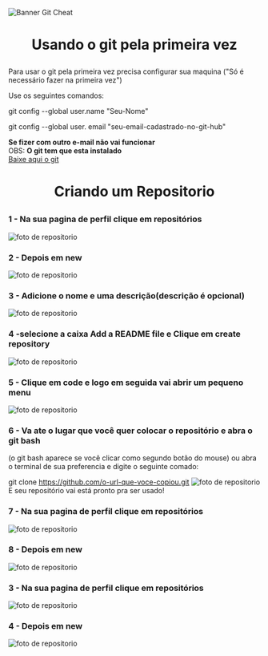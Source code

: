 ![Banner Git Cheat](https://i.imgur.com/Qj4inph.png)

# <p align="center">Usando o git pela primeira vez</p>

Para usar o git pela primeira vez precisa configurar sua maquina ("Só é necessário fazer na primeira vez")

Use os seguintes comandos:

git config --global user.name "Seu-Nome"

git config --global user. email "seu-email-cadastrado-no-git-hub"

**Se fizer com outro e-mail não vai funcionar**
<br>
OBS: **O git tem que esta instalado**
<br>
[Baixe aqui o git](https://git-scm.com/downloads)

# <p align="center">Criando um Repositorio </p>

### <p>1 - Na sua pagina de perfil clique em repositórios </p>

![foto de repositorio](https://i.imgur.com/KW6FMkG.png)

### <p>2 - Depois em new</p>

![foto de repositorio](https://i.imgur.com/GU8h8cM.png)

### <p>3 - Adicione o nome e uma descrição(descrição é opcional) </p>

![foto de repositorio](https://i.imgur.com/alDXOct.png)

### <p>4 -selecione a caixa Add a README file e Clique em create repository</p>

![foto de repositorio](https://i.imgur.com/EKbGYer.png)

### <p>5 - Clique em code e logo em seguida vai abrir um pequeno menu</p>

![foto de repositorio](https://i.imgur.com/kGBDmbw.png)

### <p>6 - Va ate o lugar que você quer colocar o repositório e abra o git bash
(o git bash aparece se você clicar como segundo botão do mouse)
ou abra o terminal de sua preferencia e digite o seguinte comado:

git clone https://github.com/o-url-que-voce-copiou.git
![foto de repositorio](https://i.imgur.com/c5VOaM2.png)
<br>
E seu repositório vai está pronto pra ser usado!</p>

### <p>7 - Na sua pagina de perfil clique em repositórios </p>

![foto de repositorio]()

### <p>8 - Depois em new</p>

![foto de repositorio]()
### <p>3 - Na sua pagina de perfil clique em repositórios </p>

![foto de repositorio]()

### <p>4 - Depois em new</p>

![foto de repositorio]()

